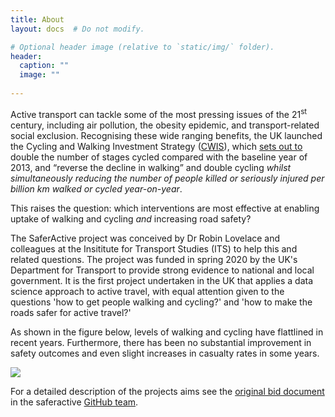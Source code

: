 ```yaml
---
title: About
layout: docs  # Do not modify.

# Optional header image (relative to `static/img/` folder).
header:
  caption: ""
  image: ""
  
---
```


Active transport can tackle some of the most pressing issues of the
21<sup>st</sup> century, including air pollution, the obesity epidemic,
and transport-related social exclusion. Recognising these wide ranging benefits,
the UK launched the Cycling and Walking Investment Strategy ([CWIS](https://www.gov.uk/government/publications/cycling-and-walking-investment-strategy)), which [sets out to](https://assets.publishing.service.gov.uk/government/uploads/system/uploads/attachment_data/file/918442/cycling-walking-investment-strategy.pdf) double the
number of stages cycled compared with the baseline year of 2013, and
“reverse the decline in walking” and double cycling *whilst simultaneously
reducing the number of people killed or seriously injured per billion km
walked or cycled year-on-year*.

This raises the question: which interventions are most effective at enabling uptake of walking and cycling *and* increasing road safety?

The SaferActive project was conceived by Dr Robin Lovelace and colleagues at the Insititute for Transport Studies (ITS) to help this and related questions.
The project was funded in spring 2020 by the UK's Department for Transport to provide strong evidence to national and local government.
It is the first project undertaken in the UK that applies a data science approach to active travel, with equal attention given to the questions 'how to get people walking and cycling?' and 'how to make the roads safer for active travel?'

As shown in the figure below, levels of walking and cycling have flattlined in recent years.
Furthermore, there has been no substantial improvement in safety outcomes and even slight increases in casualty rates in some years.


![](https://raw.githubusercontent.com/saferactive/saferactive/master/README_files/figure-gfm/unnamed-chunk-4-1.png)

For a detailed description of the projects aims see the [original bid document](https://github.com/saferactive/saferactive#saferactive-prioritising-investment-in-traffic-calming-measures-forvulnerable-road-users) in the saferactive [GitHub team](https://github.com/saferactive).

